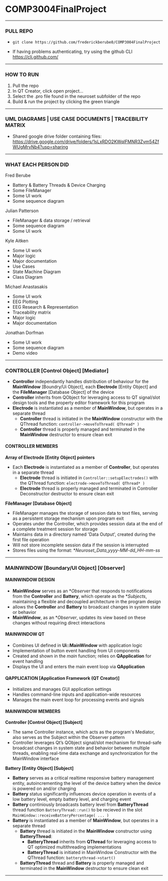 # COMP3004FinalProject
___
### PULL REPO
- `git clone https://github.com/frederickberube0/COMP3004FinalProject`

- If having problems authenticating, try using the github CLI https://cli.github.com/
___
### HOW TO RUN
1. Pull the repo
2. In QT Creator, click open project...
3. Select the .pro file found in the neuroset subfolder of the repo
4. Build & run the project by clicking the green triangle
   
___
### UML DIAGRAMS | USE CASE DOCUMENTS | TRACEBILITY MATRIX 
* Shared google drive folder containing files: https://drive.google.com/drive/folders/1sLxRDO2KWqIFMNR3Zym54ZfWUgMryNb4?usp=sharing


___
### WHAT EACH PERSON DID 
Fred Berube
* Battery & Battery Threads & Device Charging
* Some FileManager
* Some UI work
* Some sequence diagram

Julian Patterson
* FileManager & data storage / retrieval
* Some sequence diagram
* Some UI work

Kyle Aitken 
* Some UI work
* Major logic
* Major documentation
* Use Cases
* State Machine Diagram
* Class Diagram

Michael Anastasakis
* Some UI work
* EEG Plotting
* EEG Research & Representation
* Traceability matrix 
* Major logic
* Major documentation

Jonathan Dorfman 
* Some UI work
* Some sequence diagram
* Demo video


___
### CONTROLLER [Control Object] [Mediator]
   - **Controller** independantly handles distribution of behaviour for the **MainWindow** [Boundry/Ui Object], each **Electrode** [Entity Object] and the **FileManager** [Database Object] of the device
   - **Controller** inherits from QObject for leveraging access to QT signal/slot design tools and the property editor framework for this program
   - **Electrode** is instantiated as a member of **MainWindow**, but operates in a separate thread
        - **Controller** thread is initiated in the **MainWindow** constructor with the QThread function:
          ```controller->moveToThread( QThread* ) ```
        - **Controller** thread is properly managed and terminated in the **MainWindow** destructor to ensure clean exit
    
#### CONTROLLER MEMBERS
**Array of Electrode [Entity Object] pointers**
   - Each **Electrode** is instantiated as a member of ****Controller****, but operates in a separate thread
        - **Electrode** thread is initiated in ```Controller::setupElectrodes()``` with the QThread function:
          ```electrode->moveToThread( QThread* ) ```
        - **Electrode** thread is properly managed and terminated in Controller Deconstructor destructor to ensure clean exit

**FileManager [Database Object]**
   - FileManager manages the storage of session data to text files, serving as a persistent storage mechanism upon program exit
   - Operates under the Controller, which provides session data at the end of a complete treatment session for storage
   - Maintains data in a directory named 'Data Output', created during the first file operation
   - Will not store incomplete session data if the session is interrupted
   - Stores files using the format: **Neuroset_Data_yyyy-MM-dd_HH-mm-ss*
___



### MAINWINDOW [Boundary/UI Object] [Observer]

   #### MAINWINDOW DESIGN
   - **MainWindow** serves as an **Observer* that responds to notifications from the **Controller** and **Battery**, which operate as the **Subjects*, maintaining a flexible and decoupled architecture in the program design
   - allows the **Controller** and **Battery** to broadcast changes in system state or behavior
   - **MainWindow**, as an **Observer*, updates its view based on these changes without requiring direct interactions
   #### MAINWINDOW QT
   - Combines UI defined in **Ui::MainWindow** with application logic
   - Implementation of button event handling from UI components
   - Created and shown in the _main_ function; relies on **QApplication** for event handling
   - Displays the UI and enters the main event loop via **QApplication**
   #### QAPPLICATION [Application Framework (QT Creator)]
   - Initializes and manages GUI application settings
   - Handles command-line inputs and application-wide resources
   - Manages the main event loop for processing events and signals

#### MAINWINDOW MEMBERS
**Controller [Control Object] [Subject]**
   - The same Controller instance, which acts as the program's Mediator, also serves as the Subject within the Observer pattern
   - Controller leverages Qt’s QObject signal/slot mechanism for thread-safe broadcast changes in system state and behavior between multiple threads, enabling real-time data exchange and synchronization for the MainWindow interface

**Battery [Entity Object] [Subject]**
   - **Battery** serves as a critical realtime responsive battery management entity, autoincrementing the level of the device battery when the device is powered on and/or charging 
   - **Battery** status significantly influences device operation in events of a low battery level, empty battery level, and charging event
   - **Battery** continiously broadcasts battery level from **BatteryThread** thread function ```BatteryThread::run()``` to be recieved in the slot ```MainWindow::receiveBatteryPercentage( ... )```
   - **Battery** is instantiated as a member of **MainWindow**, but operates in a separate thread
        - **Battery** thread is initiated in the **MainWindow** constructor using **BatteryThread**:
           - **BatteryThread** inherits from **QThread** for leveraging access to QT optimized multithreading implementations 
           - **BatteryThread** is initiated in MainWindow Constructor with the QThread function:
             ```batterythread->start() ```
        - **BatteryThread** thread and **Battery** is properly managed and terminated in the **MainWindow** destructor to ensure clean exit
___
